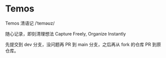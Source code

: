# Temos
Temos 清语记 /ˈteməʊz/

随心记录，即刻清理想法 Capture Freely, Organize Instantly

先提交到 dev 分支，没问题再 PR 到 main 分支，之后再从 fork 的仓库 PR 到原仓库。